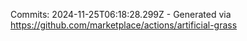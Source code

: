 Commits: 2024-11-25T06:18:28.299Z - Generated via https://github.com/marketplace/actions/artificial-grass
<br>
